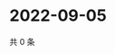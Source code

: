 # 2022-09-05

共 0 条

<!-- BEGIN WEIBO -->
<!-- 最后更新时间 Mon Sep 05 2022 02:19:49 GMT+0800 (China Standard Time) -->

<!-- END WEIBO -->
